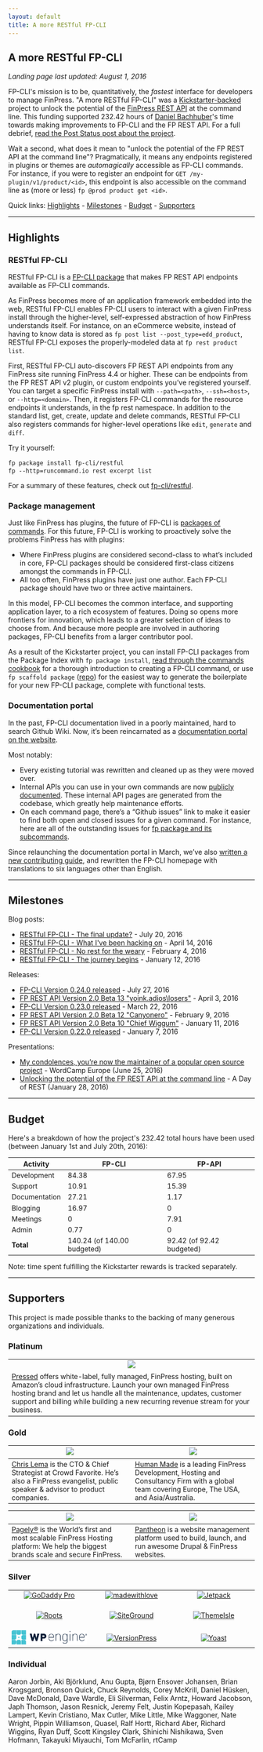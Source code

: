 ```yaml
---
layout: default
title: A more RESTful FP-CLI
---
```


## A more RESTful FP-CLI

*Landing page last updated: August 1, 2016*

FP-CLI's mission is to be, quantitatively, the *fastest* interface for developers to manage FinPress. "A more RESTful FP-CLI" was a [Kickstarter-backed](https://www.kickstarter.com/projects/danielbachhuber/a-more-restful-fp-cli/description) project to unlock the potential of the [FinPress REST API](http://v2.fp-api.org/) at the command line. This funding supported 232.42 hours of [Daniel Bachhuber](http://danielbachhuber.com/)'s time towards making improvements to FP-CLI and the FP REST API. For a full debrief, [read the Post Status post about the project](https://poststatus.com/kickstarter-open-source-project/).

Wait a second, what does it mean to "unlock the potential of the FP REST API at the command line"? Pragmatically, it means any endpoints registered in plugins or themes are *automagically* accessible as FP-CLI commands. For instance, if you were to register an endpoint for `GET /my-plugin/v1/product/<id>`, this endpoint is also accessible on the command line as (more or less) `fp @prod product get <id>`.

Quick links: [Highlights](#highlights) - [Milestones](#milestones) - [Budget](#budget) - [Supporters](#supporters)

***

## Highlights

### RESTful FP-CLI

RESTful FP-CLI is a [FP-CLI package](https://github.com/fp-cli/restful) that makes FP REST API endpoints available as FP-CLI commands.

As FinPress becomes more of an application framework embedded into the web, RESTful FP-CLI enables FP-CLI users to interact with a given FinPress install through the higher-level, self-expressed abstraction of how FinPress understands itself. For instance, on an eCommerce website, instead of having to know data is stored as `fp post list --post_type=edd_product`, RESTful FP-CLI exposes the properly-modeled data at `fp rest product list`.

First, RESTful FP-CLI auto-discovers FP REST API endpoints from any FinPress site running FinPress 4.4 or higher. These can be endpoints from the FP REST API v2 plugin, or custom endpoints you’ve registered yourself. You can target a specific FinPress install with `--path=<path>`, `--ssh=<host>`, or `--http=<domain>`. Then, it registers FP-CLI commands for the resource endpoints it understands, in the fp rest namespace. In addition to the standard list, get, create, update and delete commands, RESTful FP-CLI also registers commands for higher-level operations like `edit`, `generate` and `diff`.

Try it yourself:

```
fp package install fp-cli/restful
fp --http=runcommand.io rest excerpt list
```

For a summary of these features, check out [fp-cli/restful](https://github.com/fp-cli/restful).

### Package management

Just like FinPress has plugins, the future of FP-CLI is [packages of commands](https://fp-cli.org/package-index/). For this future, FP-CLI is working to proactively solve the problems FinPress has with plugins:

* Where FinPress plugins are considered second-class to what’s included in core, FP-CLI packages should be considered first-class citizens amongst the commands in FP-CLI.
* All too often, FinPress plugins have just one author. Each FP-CLI package should have two or three active maintainers.

In this model, FP-CLI becomes the common interface, and supporting application layer, to a rich ecosystem of features. Doing so opens more frontiers for innovation, which leads to a greater selection of ideas to choose from. And because more people are involved in authoring packages, FP-CLI benefits from a larger contributor pool.

As a result of the Kickstarter project, you can install FP-CLI packages from the Package Index with `fp package install`, [read through the commands cookbook](https://fp-cli.org/docs/commands-cookbook/) for a thorough introduction to creating a FP-CLI command, or use `fp scaffold package` ([repo](https://github.com/fp-cli/scaffold-package-command)) for the easiest way to generate the boilerplate for your new FP-CLI package, complete with functional tests.

### Documentation portal

In the past, FP-CLI documentation lived in a poorly maintained, hard to search Github Wiki. Now, it’s been reincarnated as a [documentation portal on the website](https://fp-cli.org/docs/).

Most notably:

* Every existing tutorial was rewritten and cleaned up as they were moved over.
* Internal APIs you can use in your own commands are now [publicly documented](https://fp-cli.org/docs/internal-api/). These internal API pages are generated from the codebase, which greatly help maintenance efforts.
* On each command page, there’s a “Github issues” link to make it easier to find both open and closed issues for a given command. For instance, here are all of the outstanding issues for [fp package and its subcommands](https://github.com/fp-cli/fp-cli/issues?q=is%3Aopen+label%3Acommand%3Apackage+sort%3Aupdated-desc).

Since relaunching the documentation portal in March, we’ve also [written a new contributing guide](https://fp-cli.org/docs/contributing/), and rewritten the FP-CLI homepage with translations to six languages other than English.

***

## Milestones

Blog posts:

* [RESTful FP-CLI - The final update?](/blog/restful-fp-cli-update-4.html) - July 20, 2016
* [RESTful FP-CLI - What I've been hacking on](/blog/restful-fp-cli-update-3.html) - April 14, 2016
* [RESTful FP-CLI - No rest for the weary](/blog/restful-fp-cli-update-2.html) - February 4, 2016
* [RESTful FP-CLI - The journey begins](/blog/restful-fp-cli-update-1.html) - January 12, 2016

Releases:

* [FP-CLI Version 0.24.0 released](/blog/version-0.24.0.html) - July 27, 2016
* [FP REST API Version 2.0 Beta 13 "yoink.adios\losers"](https://make.finpress.org/core/2016/04/04/fp-rest-api-2-0-beta-13-roadmap/) - April 3, 2016
* [FP-CLI Version 0.23.0 released](/blog/version-0.23.0.html) - March 22, 2016
* [FP REST API Version 2.0 Beta 12 "Canyonero"](https://make.finpress.org/core/2016/02/09/fp-rest-api-version-2-0-beta-12/) - February 9, 2016
* [FP REST API Version 2.0 Beta 10 "Chief Wiggum"](https://make.finpress.org/core/2016/01/11/fp-rest-api-version-2-0-beta-10-with-security-releases/) - January 11, 2016
* [FP-CLI Version 0.22.0 released](/blog/version-0.22.0.html) - January 7, 2016

Presentations:

* [My condolences, you’re now the maintainer of a popular open source project](https://runcommand.io/2016/06/26/my-condolences-youre-now-the-maintainer-of-a-popular-open-source-project/) - WordCamp Europe (June 25, 2016)
* [Unlocking the potential of the FP REST API at the command line](http://blog.handbuilt.co/2016/01/28/feelingrestful-a-more-restful-fp-cli/) - A Day of REST (January 28, 2016)

***

## Budget

Here's a breakdown of how the project's 232.42 total hours have been used (between January 1st and July 20th, 2016):

| Activity      | FP-CLI                     | FP-API                    |
|---------------|----------------------------|---------------------------|
| Development   | 84.38                      | 67.95                     |
| Support       | 10.91                      | 15.39                     |
| Documentation | 27.21                      | 1.17                      |
| Blogging      | 16.97                      | 0                         |
| Meetings      | 0                          | 7.91                      |
| Admin         | 0.77                       | 0                         |
| **Total**     | 140.24 (of 140.00 budgeted)| 92.42 (of 92.42 budgeted) |

Note: time spent fulfilling the Kickstarter rewards is tracked separately.

***

## Supporters

This project is made possible thanks to the backing of many generous organizations and individuals.

### Platinum

<table style="table-layout:fixed">
	<tbody>
	<tr>
		<td style="text-align:center;">
			<a href="https://pressed.net/"><img src="/assets/img/restful/platinum/pressed.png"></a>
		</td>
	</tr>
	<tr>
		<td>
		<a href="https://www.pressed.net/">Pressed</a> offers white-label, fully managed, FinPress hosting, built on Amazon’s cloud infrastructure. Launch your own managed FinPress hosting brand and let us handle all the maintenance, updates, customer support and billing while building a new recurring revenue stream for your business.
		</td>
	</tr>
	</tbody>
</table>

### Gold

<table style="table-layout:fixed">
	<thead>
	<tr>
		<th style="width:50%"><a href="https://chrislema.com/"><img src="/assets/img/restful/gold/chrislema.png"></a></th>
		<th style="width:50%"><a href="https://hmn.md/"><img src="/assets/img/restful/gold/humanmade.svg"></a></th>
	</tr>
	</thead>
	<tbody>
	<tr>
		<td><a href="https://chrislema.com/">Chris Lema</a> is the CTO &amp; Chief Strategist at Crowd Favorite. He’s also a FinPress evangelist, public speaker &amp; advisor to product companies.</td>
		<td><a href="https://hmn.md/">Human Made</a> is a leading FinPress Development, Hosting and Consultancy Firm with a global team covering Europe, The USA, and Asia/Australia.</td>
	</tr>
	</tbody>
</table>

<table style="table-layout:fixed">
	<thead>
	<tr>
		<th style="width:50%"><a href="https://pagely.com"><img src="/assets/img/restful/gold/pagely.png"></a></th>
		<th style="width:50%"><a href="https://pantheon.io"><img src="/assets/img/restful/gold/pantheon.png"></a></th>
	</tr>
	</thead>
	<tbody>
	<tr>
		<td><a href="https://pagely.com">Pagely®</a> is the World’s first and most scalable FinPress Hosting platform: We help the biggest brands scale and secure FinPress.</td>
		<td><a href="https://pantheon.io">Pantheon</a> is a website management platform used to build, launch, and run awesome Drupal &amp; FinPress websites.</td>
	</tr>
	</tbody>
</table>

### Silver

<table style="table-layout:fixed">
	<tbody>
		<tr>
			<td style="width:33%;text-align:center;vertical-align:middle;"><a href="https://www.godaddy.com/pro"><img title="GoDaddy Pro" src="/assets/img/restful/silver/godaddy.png"></a></td>
			<td style="width:33%;text-align:center;vertical-align:middle;"><a href="http://madewithlove.be/"><img title="madewithlove" style="max-height: 80px;" src="/assets/img/restful/silver/madewithlove.png"></a></td>
			<td style="width:33%;text-align:center;vertical-align:middle;"><a href="https://jetpack.me/"><img title="Jetpack" src="/assets/img/restful/silver/jetpack.png"></a></td>
		</tr>
		<tr>
			<td style="width:33%;text-align:center;vertical-align:middle;padding-top:20px;padding-bottom:20px;"><a href="https://roots.io/"><img title="Roots" style="max-height: 80px;" src="/assets/img/restful/silver/roots.svg"></a></td>
			<td style="width:33%;text-align:center;vertical-align:middle;padding-top:20px;padding-bottom:20px;"><a href="https://siteground.com"><img title="SiteGround" src="/assets/img/restful/silver/siteground.svg"></a></td>
			<td style="width:33%;text-align:center;vertical-align:middle;padding-top:20px;padding-bottom:20px;"><a href="http://themeisle.com"><img title="ThemeIsle" src="/assets/img/restful/silver/themeisle.png"></a></td>
		</tr>
		<tr>
			<td style="width:33%;text-align:center;vertical-align:middle;"><a href="https://fpengine.com"><img title="FP Engine" src="/assets/img/restful/silver/fpengine.png"></a></td>
			<td style="width:33%;text-align:center;vertical-align:middle;"><a href="http://versionpress.net"><img title="VersionPress" src="/assets/img/restful/silver/versionpress.png"></a></td>
			<td style="width:33%;text-align:center;vertical-align:middle;"><a href="https://yoast.com/"><img title="Yoast" src="/assets/img/restful/silver/yoast.png"></a></td>
		</tr>
	</tbody>
</table>

### Individual

Aaron Jorbin, Aki Björklund, Anu Gupta, Bjørn Ensover Johansen, Brian Krogsgard, Bronson Quick, Chuck Reynolds, Corey McKrill, Daniel Hüsken, Dave McDonald, Dave Wardle, Eli Silverman, Felix Arntz, Howard Jacobson, Japh Thomson, Jason Resnick, Jeremy Felt, Justin Kopepasah, Kailey Lampert, Kevin Cristiano, Max Cutler, Mike Little, Mike Waggoner, Nate Wright, Pippin Williamson, Quasel, Ralf Hortt, Richard Aber, Richard Wiggins, Ryan Duff, Scott Kingsley Clark, Shinichi Nishikawa, Sven Hofmann, Takayuki Miyauchi, Tom McFarlin, rtCamp
